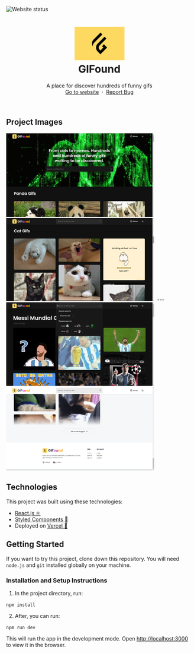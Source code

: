 ![Website status](https://img.shields.io/website?url=https%3A%2F%2Fgifound.vercel.app%2F)

<h1 align="center">
  <div align="center">
    <img alt="Giboo logo" src="./public/logo.jpg" height="90px" width="auto"/>
  </div>
  GIFound
</h1>
<p align="center">
    A place for discover hundreds of funny gifs 
    <br />
    <a href="https://gifound.vercel.app">Go to website</a>&nbsp;
    ·
    &nbsp;<a href="https://github.com/lllariogonzalez/GIFound/issues">Report Bug</a>
  </p>
<br/>

## Project Images

<kbd>
  <img src="./public/gifound/1.png" alt="Home page" width="400"/>
</kbd>

<kbd>
  <img src="./public/gifound/2.png" alt="Section result Gifs page" width="400"/>
</kbd>
---
<kbd>
  <img src="./public/gifound/3.png" alt="Search Gifs" width="400"/>
</kbd>

<kbd>
  <img src="./public/gifound/4.png" alt="Ligth Theme" width="400"/>
</kbd>

## Technologies 

This project was built using these technologies:

* [React.js ⚛️](https://es.reactjs.org/)
* [Styled Components 💅](https://styled-components.com/)
* Deployed on [Vercel 🔺](https://vercel.com/)


## Getting Started

If you want to try this project, clone down this repository. You will need `node.js` and `git` installed globally on your machine.

### Installation and Setup Instructions

1. In the project directory, run:

 ```
 npm install
 ```

2. After, you can run:

```
npm run dev
```

This will run the app in the development mode.
Open [http://localhost:3000](http://localhost:3000) to view it in the browser.
